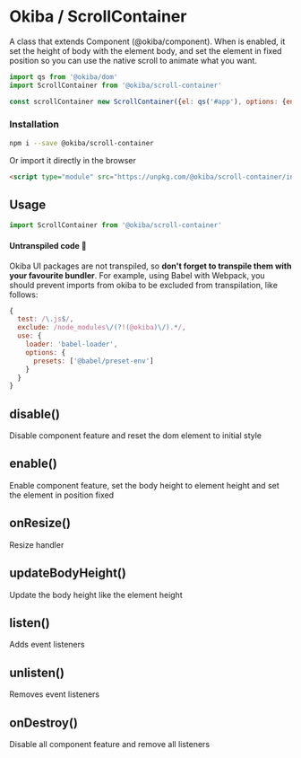 

# Okiba / ScrollContainer
A class that extends Component (@okiba/component). When is enabled, it set the height of body with the element body, and set the element in fixed position so you can use the native scroll to animate what you want.




```javascript
import qs from '@okiba/dom'
import ScrollContainer from '@okiba/scroll-container'

const scrollContainer new ScrollContainer({el: qs('#app'), options: {enabled: true}})
```



### Installation

```bash
npm i --save @okiba/scroll-container
```

Or import it directly in the browser
```html
<script type="module" src="https://unpkg.com/@okiba/scroll-container/index.js"></script>
```

## Usage

```javascript
import ScrollContainer from '@okiba/scroll-container'
```

#### Untranspiled code 🛑
Okiba UI packages are not transpiled, so __don't forget to transpile them with your favourite bundler__.
For example, using Babel with Webpack, you should prevent imports from okiba to be excluded from transpilation, like follows:
```javascript
{
  test: /\.js$/,
  exclude: /node_modules\/(?!(@okiba)\/).*/,
  use: {
    loader: 'babel-loader',
    options: {
      presets: ['@babel/preset-env']
    }
  }
}
```







## disable()


Disable component feature and reset the dom element to initial style







## enable()


Enable component feature, set the body height to element height and set the element in position fixed







## onResize()


Resize handler







## updateBodyHeight()


Update the body height like the element height







## listen()


Adds event listeners







## unlisten()


Removes event listeners







## onDestroy()


Disable all component feature and remove all listeners






